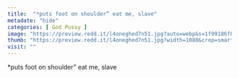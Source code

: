 ```yaml
---
title:  "*puts foot on shoulder” eat me, slave"
metadate: "hide"
categories: [ God Pussy ]
image: "https://preview.redd.it/l4oneghed7n51.jpg?auto=webp&s=1f99186f80c30660519ae8a6fe10f495993f8220"
thumb: "https://preview.redd.it/l4oneghed7n51.jpg?width=1080&crop=smart&auto=webp&s=31670bf6a25be06824594c898b1f1ffdba981c40"
visit: ""
---
```

*puts foot on shoulder” eat me, slave

